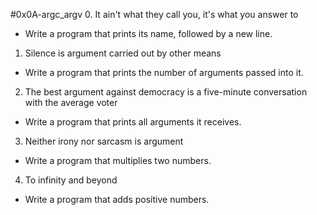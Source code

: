 #0x0A-argc_argv
0. It ain't what they call you, it's what you answer to
*  Write a program that prints its name, followed by a new line.
1. Silence is argument carried out by other means
*  Write a program that prints the number of arguments passed into it.
2. The best argument against democracy is a five-minute conversation with the average voter
*  Write a program that prints all arguments it receives.
3. Neither irony nor sarcasm is argument
*  Write a program that multiplies two numbers.
4. To infinity and beyond
*  Write a program that adds positive numbers.